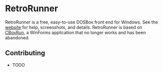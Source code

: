 # RetroRunner
RetroRunner is a free, easy-to-use DOSBox front end for Windows. See the [website](https://bsimser.github.io/retrorunner/) for help, screenshots, and details. RetroRunner is based on [CBoxRun](https://cboxrun.wordpress.com/), a WinForms application that no longer works and has been abandoned.

## Contributing
* TODO
